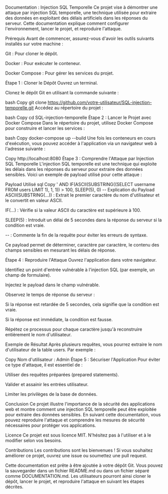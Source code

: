 Documentation : Injection SQL Temporelle
Ce projet vise à démontrer une attaque par injection SQL temporelle, une technique utilisée pour extraire des données en exploitant des délais artificiels dans les réponses du serveur. Cette documentation explique comment configurer l'environnement, lancer le projet, et reproduire l'attaque.

Prérequis
Avant de commencer, assurez-vous d'avoir les outils suivants installés sur votre machine :

Git : Pour cloner le dépôt.

Docker : Pour exécuter le conteneur.

Docker Compose : Pour gérer les services du projet.

Étape 1 : Cloner le Dépôt
Ouvrez un terminal.

Clonez le dépôt Git en utilisant la commande suivante :

bash
Copy
git clone https://github.com/votre-utilisateur/SQL-injection-temporelle.git
Accédez au répertoire du projet :

bash
Copy
cd SQL-injection-temporelle
Étape 2 : Lancer le Projet avec Docker Compose
Dans le répertoire du projet, utilisez Docker Compose pour construire et lancer les services :

bash
Copy
docker-compose up --build
Une fois les conteneurs en cours d'exécution, vous pouvez accéder à l'application via un navigateur web à l'adresse suivante :

Copy
http://localhost:8080
Étape 3 : Comprendre l'Attaque par Injection SQL Temporelle
L'injection SQL temporelle est une technique qui exploite les délais dans les réponses du serveur pour extraire des données sensibles. Voici un exemple de payload utilisé pour cette attaque :

Payload Utilisé
sql
Copy
' AND IF(ASCII(SUBSTRING((SELECT username FROM users LIMIT 1), 1, 1)) > 100, SLEEP(5), 0) --
Explication du Payload
ASCII(SUBSTRING(...)) : Extrait le premier caractère du nom d'utilisateur et le convertit en valeur ASCII.

IF(...) : Vérifie si la valeur ASCII du caractère est supérieure à 100.

SLEEP(5) : Introduit un délai de 5 secondes dans la réponse du serveur si la condition est vraie.

-- : Commente la fin de la requête pour éviter les erreurs de syntaxe.

Ce payload permet de déterminer, caractère par caractère, le contenu des champs sensibles en mesurant les délais de réponse.

Étape 4 : Reproduire l'Attaque
Ouvrez l'application dans votre navigateur.

Identifiez un point d'entrée vulnérable à l'injection SQL (par exemple, un champ de formulaire).

Injectez le payload dans le champ vulnérable.

Observez le temps de réponse du serveur :

Si la réponse est retardée de 5 secondes, cela signifie que la condition est vraie.

Si la réponse est immédiate, la condition est fausse.

Répétez ce processus pour chaque caractère jusqu'à reconstruire entièrement le nom d'utilisateur.

Exemple de Résultat
Après plusieurs requêtes, vous pourrez extraire le nom d'utilisateur de la table users. Par exemple :

Copy
Nom d'utilisateur : Admin
Étape 5 : Sécuriser l'Application
Pour éviter ce type d'attaque, il est essentiel de :

Utiliser des requêtes préparées (prepared statements).

Valider et assainir les entrées utilisateur.

Limiter les privilèges de la base de données.

Conclusion
Ce projet illustre l'importance de la sécurité des applications web et montre comment une injection SQL temporelle peut être exploitée pour extraire des données sensibles. En suivant cette documentation, vous pouvez reproduire l'attaque et comprendre les mesures de sécurité nécessaires pour protéger vos applications.

Licence
Ce projet est sous licence MIT. N'hésitez pas à l'utiliser et à le modifier selon vos besoins.

Contributions
Les contributions sont les bienvenues ! Si vous souhaitez améliorer ce projet, ouvrez une issue ou soumettez une pull request.

Cette documentation est prête à être ajoutée à votre dépôt Git. Vous pouvez la sauvegarder dans un fichier README.md ou dans un fichier séparé comme DOCUMENTATION.md. Les utilisateurs pourront ainsi cloner le dépôt, lancer le projet, et reproduire l'attaque en suivant les étapes décrites.
